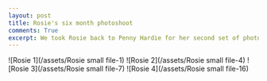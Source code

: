```yaml
---
layout: post
title: Rosie's six month photoshoot
comments: True
excerpt: We took Rosie back to Penny Hardie for her second set of photos and were really pleased with the results.
---
```


![Rosie 1](/assets/Rosie small file-1)
![Rosie 2](/assets/Rosie small file-4)
![Rosie 3](/assets/Rosie small file-7)
![Rosie 4](/assets/Rosie small file-16)
